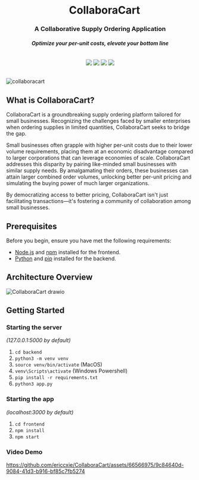 <div align="center">
    <div id="user-content-toc">
      <ul>
          <summary><h1 style="display: inline-block; margin-bottom:0px">CollaboraCart</h1></summary>
      </ul>
    </div>
    <h3>A Collaborative Supply Ordering Application</h3>
    <h4><i>Optimize your per-unit costs, elevate your bottom line</i></h4>
       <br>
    <img src="https://img.shields.io/badge/react-%2320232a.svg?style=for-the-badge&logo=react&logoColor=%2361DAFB"/>
    <img src="https://img.shields.io/badge/flask-%23000.svg?style=for-the-badge&logo=flask&logoColor=white"/>
    <img src="https://img.shields.io/badge/tailwindcss-%2338B2AC.svg?style=for-the-badge&logo=tailwind-css&logoColor=white"/>
    <img src="https://img.shields.io/badge/SQLite-07405E?style=for-the-badge&logo=sqlite&logoColor=white"/>
    <br><br>
</div>

![collaboracart](https://github.com/ericcxie/CollaboraCart/assets/66566975/7b53eaed-26d0-4b26-bc16-2d8edefe45fc)


## What is CollaboraCart?

CollaboraCart is a groundbreaking supply ordering platform tailored for small businesses. Recognizing the challenges faced by smaller enterprises when ordering supplies in limited quantities, CollaboraCart seeks to bridge the gap. 

Small businesses often grapple with higher per-unit costs due to their lower volume requirements, placing them at an economic disadvantage compared to larger corporations that can leverage economies of scale. CollaboraCart addresses this disparity by pairing like-minded small businesses with similar supply needs. By amalgamating their orders, these businesses can attain larger combined order volumes, unlocking better per-unit pricing and simulating the buying power of much larger organizations.

By democratizing access to better pricing, CollaboraCart isn't just facilitating transactions—it's fostering a community of collaboration among small businesses.

## Prerequisites

Before you begin, ensure you have met the following requirements:

- [Node.js](https://nodejs.org/) and [npm](https://www.npmjs.com/) installed for the frontend.
- [Python](https://www.python.org/) and [pip](https://pip.pypa.io/en/stable/) installed for the backend.

## Architecture Overview
![CollaboraCart drawio](https://github.com/roskzhu/CollaboraCart/assets/66566975/00b4a0c1-fe95-4c7b-a4c6-9d9e6447abe1)


## Getting Started

### Starting the server

_(127.0.0.1:5000 by default)_

1. `cd backend`
1. `python3 -m venv venv`
1. `source venv/bin/activate` (MacOS)
1. `venv\Scripts\activate` (Windows Powershell)
1. `pip install -r requirements.txt`
1. `python3 app.py`

### Starting the app

_(localhost:3000 by default)_

1. `cd frontend`
1. `npm install`
1. `npm start`

### Video Demo
https://github.com/ericcxie/CollaboraCart/assets/66566975/9c84640d-9084-41d3-b916-bf85c7fb5274
